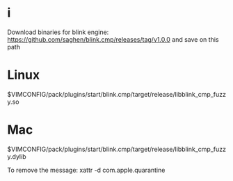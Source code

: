 # i
Download binaries for blink engine: https://github.com/saghen/blink.cmp/releases/tag/v1.0.0
and save on this path
# Linux
$VIMCONFIG/pack/plugins/start/blink.cmp/target/release/libblink_cmp_fuzzy.so

# Mac
$VIMCONFIG/pack/plugins/start/blink.cmp/target/release/libblink_cmp_fuzzy.dylib

To remove the message:
xattr -d com.apple.quarantine <path to dylib file> 

<!--# Windows-->
<!--~/Appdata/Local/nvim/lazy/blink.cmp/target/release/libblink_cmp_fuzzy.dll-->
